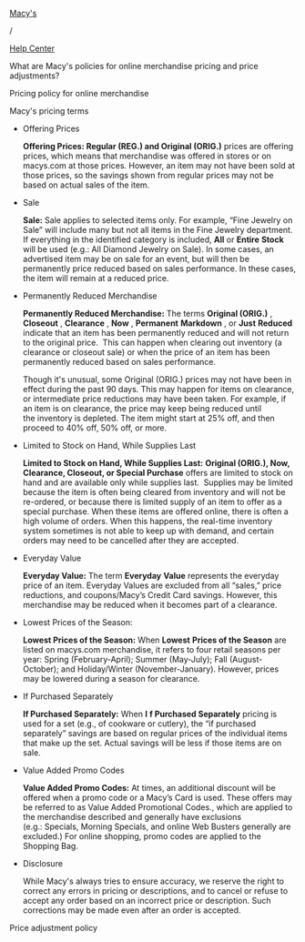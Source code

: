 [Macy's](https://www.macys.com/)

/

[Help Center](https://customerservice-macys.com/)

What are Macy's policies for online merchandise pricing and price adjustments?

Pricing policy for online merchandise

Macy's pricing terms

* Offering Prices
    
    **Offering Prices: Regular (REG.) and Original (ORIG.)** prices are offering prices, which means that merchandise was offered in stores or on macys.com at those prices. However, an item may not have been sold at those prices, so the savings shown from regular prices may not be based on actual sales of the item.
    

* Sale
    
    **Sale:** Sale applies to selected items only. For example, “Fine Jewelry on Sale” will include many but not all items in the Fine Jewelry department. If everything in the identified category is included, **All** or **Entire** **Stock** will be used (e.g.: All Diamond Jewelry on Sale). In some cases, an advertised item may be on sale for an event, but will then be permanently price reduced based on sales performance. In these cases, the item will remain at a reduced price.
    

* Permanently Reduced Merchandise
    
    **Permanently Reduced Merchandise:** The terms **Original (ORIG.)** , **Closeout** , **Clearance** , **Now** , **Permanent** **Markdown** , or **Just** **Reduced** indicate that an item has been permanently reduced and will not return to the original price.  This can happen when clearing out inventory (a clearance or closeout sale) or when the price of an item has been permanently reduced based on sales performance.
    
    Though it's unusual, some Original (ORIG.) prices may not have been in effect during the past 90 days. This may happen for items on clearance, or intermediate price reductions may have been taken. For example, if an item is on clearance, the price may keep being reduced until the inventory is depleted. The item might start at 25% off, and then proceed to 40% off, 50% off, or more.
    

* Limited to Stock on Hand, While Supplies Last
    
    **Limited to Stock on Hand, While Supplies Last:** **Original (ORIG.), Now, Clearance, Closeout, or Special Purchase** offers are limited to stock on hand and are available only while supplies last.  Supplies may be limited because the item is often being cleared from inventory and will not be re-ordered, or because there is limited supply of an item to offer as a special purchase. When these items are offered online, there is often a high volume of orders. When this happens, the real-time inventory system sometimes is not able to keep up with demand, and certain orders may need to be cancelled after they are accepted.
    

* Everyday Value
    
    **Everyday Value:** The term **Everyday** **Value** represents the everyday price of an item. Everyday Values are excluded from all “sales,” price reductions, and coupons/Macy’s Credit Card savings. However, this merchandise may be reduced when it becomes part of a clearance.
    

* Lowest Prices of the Season:
    
    **Lowest Prices of the Season:** When **Lowest** **Prices of the Season** are listed on macys.com merchandise, it refers to four retail seasons per year: Spring (February-April); Summer (May-July); Fall (August-October); and Holiday/Winter (November-January). However, prices may be lowered during a season for clearance.
    

* If Purchased Separately
    
    **If Purchased Separately:** When **I** **f Purchased Separately** pricing is used for a set (e.g., of cookware or cutlery), the “if purchased separately” savings are based on regular prices of the individual items that make up the set. Actual savings will be less if those items are on sale.
    

* Value Added Promo Codes
    
    **Value Added Promo Codes:** At times, an additional discount will be offered when a promo code or a Macy’s Card is used. These offers may be referred to as Value Added Promotional Codes., which are applied to the merchandise described and generally have exclusions (e.g.: Specials, Morning Specials, and online Web Busters generally are excluded.) For online shopping, promo codes are applied to the Shopping Bag.
    

* Disclosure
    
    While Macy's always tries to ensure accuracy, we reserve the right to correct any errors in pricing or descriptions, and to cancel or refuse to accept any order based on an incorrect price or description. Such corrections may be made even after an order is accepted.
    

Price adjustment policy